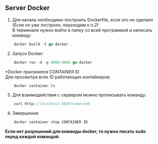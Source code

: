 ## Server Docker

1.  Для начала необходимо построить Dockerfile, если это не сделано  
    *(Если он уже построен, переходим к п.2)*  
    В терминале нужно войти в папку со всей программой и написать команду:
```go
    docker build -t go-docker .
```
2.  Запуск Docker:
```go
    docker run -d -p 8080:8080 go-docker
``` 
  *Docker присвоился CONTAINER ID  
  Для просмотра всех ID работающих контейнеров:

```go
    docker container ls
``` 

3.  Для взаимодействия с сервером можно прописывать команду:
```go
    curl http://localhost:8080?name=smb
```

4.  Завершение 
```go
    docker container stop CONTAINER ID
```

**Если нет разрешений для команды docker, то нужно писать sudo перед каждой командой.**